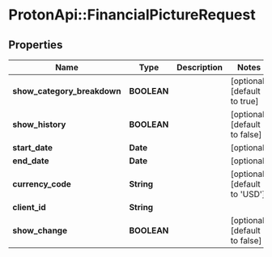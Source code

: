 # ProtonApi::FinancialPictureRequest

## Properties
Name | Type | Description | Notes
------------ | ------------- | ------------- | -------------
**show_category_breakdown** | **BOOLEAN** |  | [optional] [default to true]
**show_history** | **BOOLEAN** |  | [optional] [default to false]
**start_date** | **Date** |  | [optional] 
**end_date** | **Date** |  | [optional] 
**currency_code** | **String** |  | [optional] [default to &#39;USD&#39;]
**client_id** | **String** |  | 
**show_change** | **BOOLEAN** |  | [optional] [default to false]


